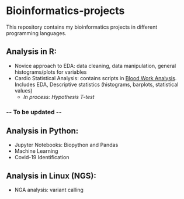 # Bioinformatics-projects
This repository contains my bioinformatics projects in different programming languages.

## Analysis in R:
- Novice approach to EDA: data cleaning, data manipulation, general histograms/plots for variables
- Cardio Statistical Analysis: contains scripts in [Blood Work Analysis](https://github.com/PhyloGrok/AnalyzeBloodwork.git). Includes EDA, Descriptive statistics (histograms, barplots, statistical values)
    - *In process: Hypothesis T-test*

### -- To be updated --
## Analysis in Python:
- Jupyter Notebooks: Biopython and Pandas 
- Machine Learning
- Covid-19 Identification

## Analysis in Linux (NGS):
- NGA analysis: variant calling
